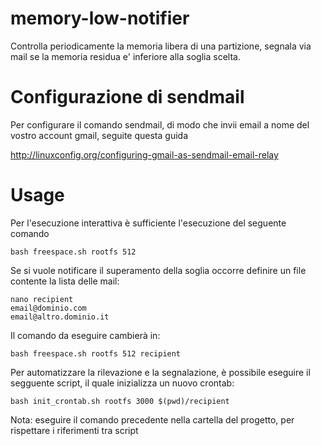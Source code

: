 memory-low-notifier
===================

Controlla periodicamente la memoria libera di una partizione, segnala via mail se la memoria residua e' inferiore alla soglia scelta.

Configurazione di sendmail
===========================
Per configurare il comando sendmail, di modo che invii email a nome del vostro account gmail, seguite questa guida

http://linuxconfig.org/configuring-gmail-as-sendmail-email-relay

Usage
===============
Per l'esecuzione interattiva è sufficiente l'esecuzione del seguente comando

    bash freespace.sh rootfs 512

Se si vuole notificare il superamento della soglia occorre definire un file contente la lista delle mail:

	nano recipient
	email@dominio.com
	email@altro.dominio.it

Il comando da eseguire cambierà in:
	
	bash freespace.sh rootfs 512 recipient

Per automatizzare la rilevazione e la segnalazione, è possibile eseguire il segguente script, il quale inizializza un nuovo crontab:

	bash init_crontab.sh rootfs 3000 $(pwd)/recipient

Nota: eseguire il comando precedente nella cartella del progetto, per rispettare i riferimenti tra script
